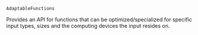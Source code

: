 ```
AdaptableFunctions
```

Provides an API for functions that can be optimized/specialized for specific input types, sizes and the computing devices the input resides on.
